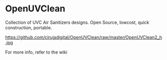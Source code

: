 # OpenUVClean
Collection of UVC Air Sanitizers designs. Open Source, lowcost, quick construction, portable.

https://github.com/cirujadigital/OpenUVClean/raw/master/OpenUVClean2_h.jpg

For more info, refer to the wiki
